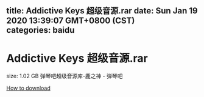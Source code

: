 
title: Addictive Keys 超级音源.rar
date: Sun Jan 19 2020 13:39:07 GMT+0800 (CST)    
categories: baidu
---

# Addictive Keys 超级音源.rar
size: 1.02 GB
 弹琴吧超级音源库-鹿之神 - 弹琴吧
 

[How to download](https://bpcam.bemobtrk.com/go/2ceec3aa-1ca2-46d6-b9ff-aaa5c184517c?jno=4411)